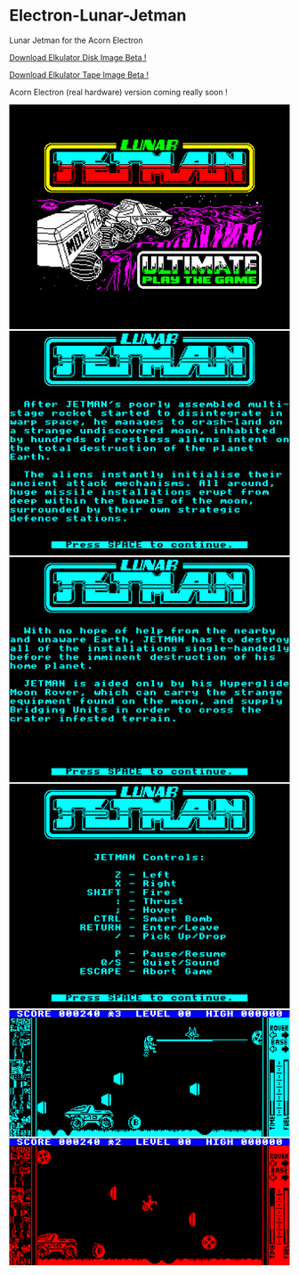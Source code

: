 # Electron-Lunar-Jetman

Lunar Jetman for the Acorn Electron

[Download Elkulator Disk Image Beta !](https://github.com/Snuggsy187/Electron-Lunar-Jetman/raw/main/Releases/LJM-E-v0.80.ssd)

[Download Elkulator Tape Image Beta !](https://github.com/Snuggsy187/Electron-Lunar-Jetman/raw/main/Releases/LJM-E-v0.80.uef)

Acorn Electron (real hardware) version coming really soon !

![Electron Lunar Jetman Title Screen](https://github.com/Snuggsy187/Electron-Lunar-Jetman/blob/main/png/ElkJetman1.png)
![Electron Lunar Jetman Title Screen](https://github.com/Snuggsy187/Electron-Lunar-Jetman/blob/main/png/ElkJetman2.png)
![Electron Lunar Jetman Title Screen](https://github.com/Snuggsy187/Electron-Lunar-Jetman/blob/main/png/ElkJetman3.png)
![Electron Lunar Jetman Title Screen](https://github.com/Snuggsy187/Electron-Lunar-Jetman/blob/main/png/ElkJetman4.png)
![Electron Lunar Jetman Title Screen](https://github.com/Snuggsy187/Electron-Lunar-Jetman/blob/main/png/ElkJetman5.png)
![Electron Lunar Jetman Title Screen](https://github.com/Snuggsy187/Electron-Lunar-Jetman/blob/main/png/ElkJetman6.png)
